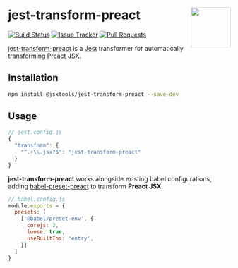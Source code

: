 # jest-transform-preact [<img src="https://avatars.githubusercontent.com/u/52989093" alt="" width="90" height="90" align="right">][jsxtools]

[![Build Status][cli-img]][cli-url]
[![Issue Tracker][git-img]][git-url]
[![Pull Requests][gpr-img]][gpr-url]

[jest-transform-preact] is a [Jest] transformer for automatically transforming
[Preact] JSX.

## Installation

```sh
npm install @jsxtools/jest-transform-preact --save-dev
```

## Usage

```js
// jest.config.js
{
  "transform": {
    "^.+\\.jsx?$": "jest-transform-preact"
  }
}
```

**jest-transform-preact** works alongside existing babel configurations, adding
[babel-preset-preact] to transform **Preact JSX**.

```js
// babel.config.js
module.exports = {
  presets: [
    ['@babel/preset-env', {
      corejs: 3,
      loose: true,
      useBuiltIns: 'entry',
    }]
  ]
}
```

[babel-preset-preact]: https://github.com/jonathantneal/preact-tools/packages/babel-preset-preact
[Jest]: https://github.com/facebook/jest
[jsxtools]: https://github.com/jsxtools/jsxtools
[jest-transform-preact]: https://github.com/jonathantneal/preact-tools/packages/jest-transform-preact
[Preact]: https://github.com/preactjs/preact

[cli-img]: https://img.shields.io/travis/jsxtools/jsxtools/master.svg
[cli-url]: https://travis-ci.org/jsxtools/jsxtools
[git-img]: https://img.shields.io/github/issues/jsxtools/jsxtools/jest-transform-preact.svg
[git-url]: https://github.com/jsxtools/jsxtools/issues
[gpr-img]: https://img.shields.io/github/issues-pr/jsxtools/jsxtools/jest-transform-preact.svg
[gpr-url]: https://github.com/jsxtools/jsxtools/pulls
